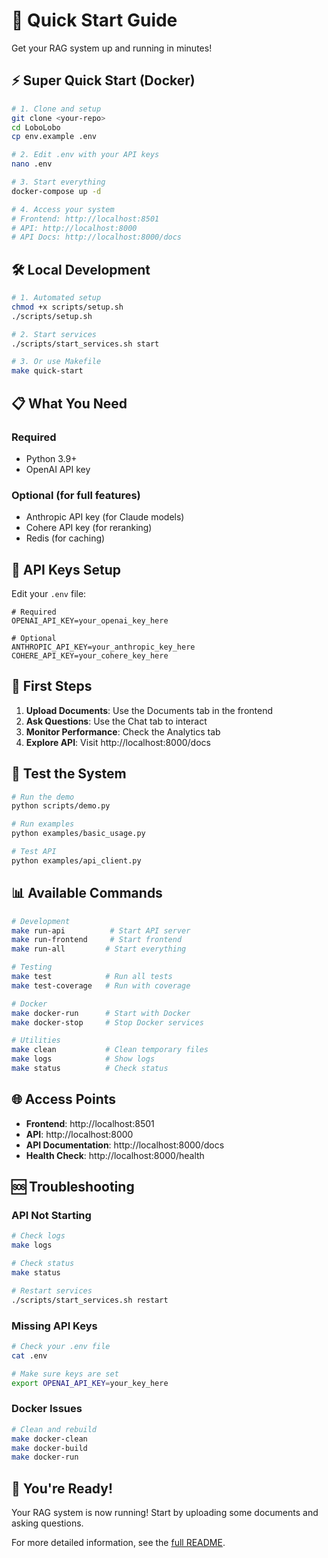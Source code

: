 # 🚀 Quick Start Guide

Get your RAG system up and running in minutes!

## ⚡ Super Quick Start (Docker)

```bash
# 1. Clone and setup
git clone <your-repo>
cd LoboLobo
cp env.example .env

# 2. Edit .env with your API keys
nano .env

# 3. Start everything
docker-compose up -d

# 4. Access your system
# Frontend: http://localhost:8501
# API: http://localhost:8000
# API Docs: http://localhost:8000/docs
```

## 🛠️ Local Development

```bash
# 1. Automated setup
chmod +x scripts/setup.sh
./scripts/setup.sh

# 2. Start services
./scripts/start_services.sh start

# 3. Or use Makefile
make quick-start
```

## 📋 What You Need

### Required
- Python 3.9+
- OpenAI API key

### Optional (for full features)
- Anthropic API key (for Claude models)
- Cohere API key (for reranking)
- Redis (for caching)

## 🔑 API Keys Setup

Edit your `.env` file:

```env
# Required
OPENAI_API_KEY=your_openai_key_here

# Optional
ANTHROPIC_API_KEY=your_anthropic_key_here
COHERE_API_KEY=your_cohere_key_here
```

## 🎯 First Steps

1. **Upload Documents**: Use the Documents tab in the frontend
2. **Ask Questions**: Use the Chat tab to interact
3. **Monitor Performance**: Check the Analytics tab
4. **Explore API**: Visit http://localhost:8000/docs

## 🧪 Test the System

```bash
# Run the demo
python scripts/demo.py

# Run examples
python examples/basic_usage.py

# Test API
python examples/api_client.py
```

## 📊 Available Commands

```bash
# Development
make run-api          # Start API server
make run-frontend     # Start frontend
make run-all         # Start everything

# Testing
make test            # Run all tests
make test-coverage   # Run with coverage

# Docker
make docker-run      # Start with Docker
make docker-stop     # Stop Docker services

# Utilities
make clean           # Clean temporary files
make logs            # Show logs
make status          # Check status
```

## 🌐 Access Points

- **Frontend**: http://localhost:8501
- **API**: http://localhost:8000
- **API Documentation**: http://localhost:8000/docs
- **Health Check**: http://localhost:8000/health

## 🆘 Troubleshooting

### API Not Starting
```bash
# Check logs
make logs

# Check status
make status

# Restart services
./scripts/start_services.sh restart
```

### Missing API Keys
```bash
# Check your .env file
cat .env

# Make sure keys are set
export OPENAI_API_KEY=your_key_here
```

### Docker Issues
```bash
# Clean and rebuild
make docker-clean
make docker-build
make docker-run
```

## 🎉 You're Ready!

Your RAG system is now running! Start by uploading some documents and asking questions.

For more detailed information, see the [full README](README.md).
